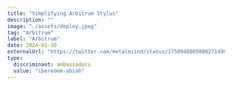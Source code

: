 ```yaml
---
title: "Simplifying Arbitrum Stylus"
description: ""
image: "./assets/deploy.jpeg"
tag: "Arbitrum"
label: "Arbitrum"
date: 2024-01-30
externalUrl: "https://twitter.com/metalmiind/status/1750940805886271499?s=20"
type:
  discriminant: ambassadors
  value: "iberedem-abiah"
---
```

